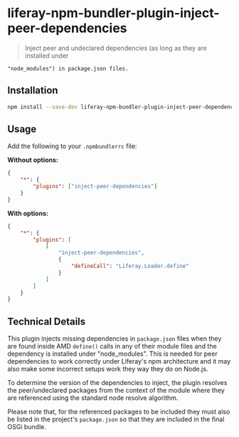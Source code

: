 # liferay-npm-bundler-plugin-inject-peer-dependencies

> Inject peer and undeclared dependencies (as long as they are installed under

    "node_modules") in package.json files.

## Installation

```sh
npm install --save-dev liferay-npm-bundler-plugin-inject-peer-dependencies
```

## Usage

Add the following to your `.npmbundlerrc` file:

**Without options:**

```json
{
	"*": {
		"plugins": ["inject-peer-dependencies"]
	}
}
```

**With options:**

```json
{
	"*": {
		"plugins": [
			[
				"inject-peer-dependencies",
				{
					"defineCall": "Liferay.Loader.define"
				}
			]
		]
	}
}
```

## Technical Details

This plugin injects missing dependencies in `package.json` files when they are found inside AMD `define()` calls in any of their module files and the dependency is installed under "node_modules". This is needed for peer dependencies to work correctly under Liferay's npm architecture and it may also make some incorrect setups work they way they do on Node.js.

To determine the version of the dependencies to inject, the plugin resolves the peer/undeclared packages from the context of the module where they are referenced using the standard node resolve algorithm.

Please note that, for the referenced packages to be included they must also be listed in the project's `package.json` so that they are included in the final OSGi bundle.

